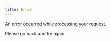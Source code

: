 ```yaml
---
title: Error
---
```


An error occurred while processing your request.

Please go back and try again.